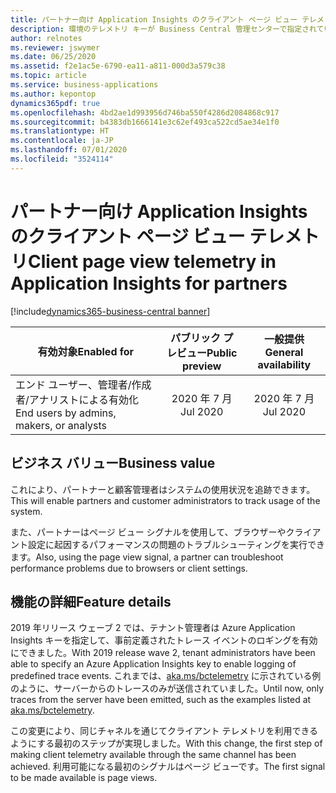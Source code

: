 ```yaml
---
title: パートナー向け Application Insights のクライアント ページ ビュー テレメトリ
description: 環境のテレメトリ キーが Business Central 管理センターで指定されている場合、クライアントはページ ビューに関するテレメトリを Application Insights に送信します。
author: relnotes
ms.reviewer: jswymer
ms.date: 06/25/2020
ms.assetid: f2e1ac5e-6790-ea11-a811-000d3a579c38
ms.topic: article
ms.service: business-applications
ms.author: kepontop
dynamics365pdf: true
ms.openlocfilehash: 4bd2ae1d993956d746ba550f4286d2084868c917
ms.sourcegitcommit: b4383db1666141e3c62ef493ca522cd5ae34e1f0
ms.translationtype: HT
ms.contentlocale: ja-JP
ms.lasthandoff: 07/01/2020
ms.locfileid: "3524114"
---
```

# <a name="client-page-view-telemetry-in-application-insights-for-partners"></a><span data-ttu-id="6a462-103">パートナー向け Application Insights のクライアント ページ ビュー テレメトリ</span><span class="sxs-lookup"><span data-stu-id="6a462-103">Client page view telemetry in Application Insights for partners</span></span>
[!include[dynamics365-business-central banner](../includes/dynamics365-business-central.md)]

| <span data-ttu-id="6a462-104">有効対象</span><span class="sxs-lookup"><span data-stu-id="6a462-104">Enabled for</span></span>    |  <span data-ttu-id="6a462-105">パブリック プレビュー</span><span class="sxs-lookup"><span data-stu-id="6a462-105">Public preview</span></span> | <span data-ttu-id="6a462-106">一般提供</span><span class="sxs-lookup"><span data-stu-id="6a462-106">General availability</span></span> | 
| ---------- | :----------: |:----------: |
|<span data-ttu-id="6a462-107">エンド ユーザー、管理者/作成者/アナリストによる有効化</span><span class="sxs-lookup"><span data-stu-id="6a462-107">End users by admins, makers, or analysts</span></span>|<span data-ttu-id="6a462-108">2020 年 7 月</span><span class="sxs-lookup"><span data-stu-id="6a462-108">Jul 2020</span></span>| <span data-ttu-id="6a462-109">2020 年 7 月</span><span class="sxs-lookup"><span data-stu-id="6a462-109">Jul 2020</span></span>|


## <a name="business-value"></a><span data-ttu-id="6a462-110">ビジネス バリュー</span><span class="sxs-lookup"><span data-stu-id="6a462-110">Business value</span></span>
<!-- bv start -->
<span data-ttu-id="6a462-111">これにより、パートナーと顧客管理者はシステムの使用状況を追跡できます。</span><span class="sxs-lookup"><span data-stu-id="6a462-111">This will enable partners and customer administrators to track usage of the system.</span></span> 

<span data-ttu-id="6a462-112">また、パートナーはページ ビュー シグナルを使用して、ブラウザーやクライアント設定に起因するパフォーマンスの問題のトラブルシューティングを実行できます。</span><span class="sxs-lookup"><span data-stu-id="6a462-112">Also, using the page view signal, a partner can troubleshoot performance problems due to browsers or client settings.</span></span>
<!-- bv end -->



## <a name="feature-details"></a><span data-ttu-id="6a462-113">機能の詳細</span><span class="sxs-lookup"><span data-stu-id="6a462-113">Feature details</span></span>
<!--feature detail start -->
<span data-ttu-id="6a462-114">2019 年リリース ウェーブ 2 では、テナント管理者は Azure Application Insights キーを指定して、事前定義されたトレース イベントのロギングを有効にできました。</span><span class="sxs-lookup"><span data-stu-id="6a462-114">With 2019 release wave 2, tenant administrators have been able to specify an Azure Application Insights key to enable logging of predefined trace events.</span></span> <span data-ttu-id="6a462-115">これまでは、[aka.ms/bctelemetry](https://aka.ms/bctelemetry) に示されている例のように、サーバーからのトレースのみが送信されていました。</span><span class="sxs-lookup"><span data-stu-id="6a462-115">Until now, only traces from the server have been emitted, such as the examples listed at [aka.ms/bctelemetry](https://aka.ms/bctelemetry).</span></span>

<span data-ttu-id="6a462-116">この変更により、同じチャネルを通じてクライアント テレメトリを利用できるようにする最初のステップが実現しました。</span><span class="sxs-lookup"><span data-stu-id="6a462-116">With this change, the first step of making client telemetry available through the same channel has been achieved.</span></span> <span data-ttu-id="6a462-117">利用可能になる最初のシグナルはページ ビューです。</span><span class="sxs-lookup"><span data-stu-id="6a462-117">The first signal to be made available is page views.</span></span>
<!--feature detail end -->









